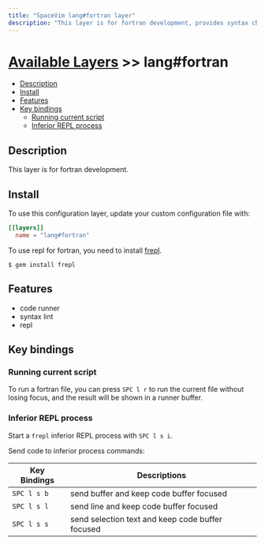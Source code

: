 ```yaml
---
title: "SpaceVim lang#fortran layer"
description: "This layer is for fortran development, provides syntax checking and code runner for fortran files."
---
```


# [Available Layers](../../) >> lang#fortran

<!-- vim-markdown-toc GFM -->

- [Description](#description)
- [Install](#install)
- [Features](#features)
- [Key bindings](#key-bindings)
  - [Running current script](#running-current-script)
  - [Inferior REPL process](#inferior-repl-process)

<!-- vim-markdown-toc -->

## Description

This layer is for fortran development.

## Install

To use this configuration layer, update your custom configuration file with:

```toml
[[layers]]
  name = "lang#fortran"
```

To use repl for fortran, you need to install [frepl](https://github.com/lukeasrodgers/frepl).

```
$ gem install frepl
```

## Features

- code runner
- syntax lint
- repl

## Key bindings

### Running current script

To run a fortran file, you can press `SPC l r` to run the current file without losing focus, and the result will be shown in a runner buffer.

### Inferior REPL process

Start a `frepl` inferior REPL process with `SPC l s i`.

Send code to inferior process commands:

| Key Bindings | Descriptions                                     |
| ------------ | ------------------------------------------------ |
| `SPC l s b`  | send buffer and keep code buffer focused         |
| `SPC l s l`  | send line and keep code buffer focused           |
| `SPC l s s`  | send selection text and keep code buffer focused |

